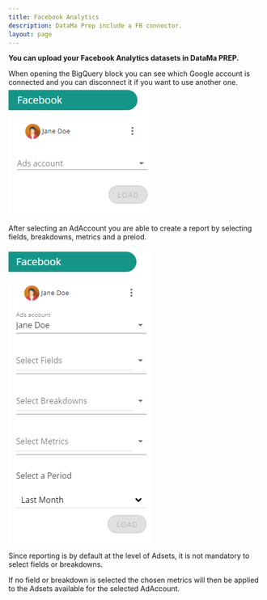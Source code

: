 ```yaml
---
title: Facebook Analytics
description: DataMa Prep include a FB connector.
layout: page
---
```


**You can upload your Facebook Analytics datasets in DataMa PREP.**


When opening the BigQuery block you can see which Google account is connected and you can disconnect it if you want to use another one.
![FB1](images/FB1.PNG)

After selecting an AdAccount you are able to create a report by selecting fields, breakdowns, metrics and a preiod.

![FB2](images/FB2.PNG)

Since reporting is by default at the level of Adsets, it is not mandatory to select fields or breakdowns.

If no field or breakdown is selected the chosen metrics will then be applied to the Adsets available for the selected AdAccount.